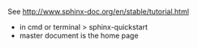 See http://www.sphinx-doc.org/en/stable/tutorial.html

  * in cmd or terminal > sphinx-quickstart
  * master document is the home page
